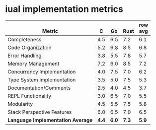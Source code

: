 # iual implementation metrics

| <br>Metric                          | <br>C   | <br>Go  | <br>Rust | row<br>avg |
| ----------------------------------- | ------- | ------- | -------- | ---------- |
| Completeness                        | 4.5     | 6.5     | 7.2      | 6.1        |
| Code Organization                   | 5.2     | 6.8     | 8.5      | 6.8        |
| Error Handling                      | 3.8     | 5.5     | 7.8      | 5.7        |
| Memory Management                   | 7.2     | 6.0     | 8.5      | 7.2        |
| Concurrency Implementation          | 4.0     | 7.5     | 7.0      | 6.2        |
| Type System Implementation          | 3.5     | 5.0     | 7.5      | 5.3        |
| Documentation/Comments              | 2.5     | 4.0     | 4.5      | 3.7        |
| REPL Functionality                  | 3.0     | 6.5     | 7.0      | 5.5        |
| Modularity                          | 4.5     | 5.5     | 7.5      | 5.8        |
| Stack Perspective Features          | 6.0     | 6.5     | 7.0      | 6.5        |
| **Language Implementation Average** | **4.4** | **6.0** | **7.3**  | **5.9**    |
